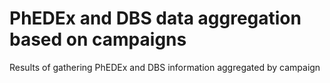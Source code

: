 # PhEDEx and DBS data aggregation based on campaigns

Results of gathering PhEDEx and DBS information aggregated by campaign

